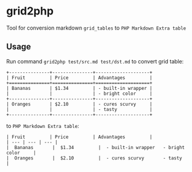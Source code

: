  # grid2php
 
 Tool for conversion markdown `grid_tables` to `PHP Markdown Extra table`
 
 ## Usage 
 
 Run command `grid2php test/src.md test/dst.md` to convert grid table:
 
 
 ```
 +---------------+---------------+--------------------+
 | Fruit         | Price         | Advantages         |
 +===============+===============+====================+
 | Bananas       | $1.34         | - built-in wrapper |
 |               |               | - bright color     |
 +---------------+---------------+--------------------+
 | Oranges       | $2.10         | - cures scurvy     |
 |               |               | - tasty            |
 +---------------+---------------+--------------------+
 ```
 
 to `PHP Markdown Extra table`:
 
 ```
 | Fruit         | Price         | Advantages         |
 | --- | --- | --- |
 |  Bananas       |  $1.34         |  - built-in wrapper   - bright color     |
 |  Oranges       |  $2.10         |  - cures scurvy       - tasty            |
 ```
  
